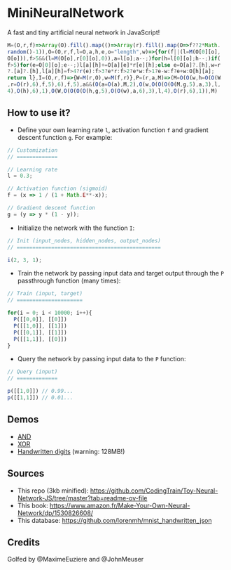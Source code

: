 ﻿# MiniNeuralNetwork

A fast and tiny artificial neural network in JavaScript!

```js
M=(O,r,f)=>Array(O).fill().map(()=>Array(r).fill().map(O=>f??2*Math.
random()-1)),O=(O,r,f,l=O,a,h,e,o="length",w)=>{for(f||(l=M(O[0][o],
O[o])),f>5&&(l=M(O[o],r[0][o],0)),a=l[o];a--;)for(h=l[0][o];h--;)if(
f>5)for(e=O[0][o];e--;)l[a][h]+=O[a][e]*r[e][h];else e=O[a]?.[h],w=r
?.[a]?.[h],l[a][h]=f>4?r(e):f>3?e*r:f>2?e*w:f>1?e-w:f?e+w:O[h][a];
return l},I=(O,r,f)=>{W=M(r,O),w=M(f,r)},P=(r,a,M)=>(M=O(O(w,h=O(O(W
,r=O(r),6),f,5),6),f,5),a&&(O(a=O(a),M,2),O(w,O(O(O(O(M,g,5),a,3),l,
4),O(h),6),1),O(W,O(O(O(O(h,g,5),O(O(w),a,6),3),l,4),O(r),6),1)),M)
```

## How to use it?

- Define your own learning rate `l`, activation function `f` and gradient descent function `g`. For example:

```js
// Customization
// =============

// Learning rate
l = 0.3;

// Activation function (sigmoid)
f = (x => 1 / (1 + Math.E**-x));

// Gradient descent function
g = (y => y * (1 - y));
```

- Initialize the network with the function `I`:

```js
// Init (input_nodes, hidden_nodes, output_nodes)
// ==============================================

i(2, 3, 1);
```

- Train the network by passing input data and target output through the `P` passthrough function (many times):

```js
// Train (input, target)
// =====================

for(i = 0; i < 10000; i++){
  P([[0,0]], [[0]])
  P([[1,0]], [[1]])
  P([[0,1]], [[1]])
  P([[1,1]], [[0]])
}
```


- Query the network by passing input data to the `P` function:

```js
// Query (input)
// =============

p([[1,0]]) // 0.99...
p([[1,1]]) // 0.01...
```

## Demos

- [AND](https://xem.github.io/miniNeuralNetwork/demos/AND.html)
- [XOR](https://xem.github.io/miniNeuralNetwork/demos/XOR.html)
- [Handwritten digits](https://xem.github.io/miniNeuralNetwork/demos/digits.html)   (warning: 128MB!)

## Sources

- This repo (3kb minified): https://github.com/CodingTrain/Toy-Neural-Network-JS/tree/master?tab=readme-ov-file
- This book: https://www.amazon.fr/Make-Your-Own-Neural-Network/dp/1530826608/
- This database: https://github.com/lorenmh/mnist_handwritten_json

## Credits

Golfed by @MaximeEuziere and @JohnMeuser